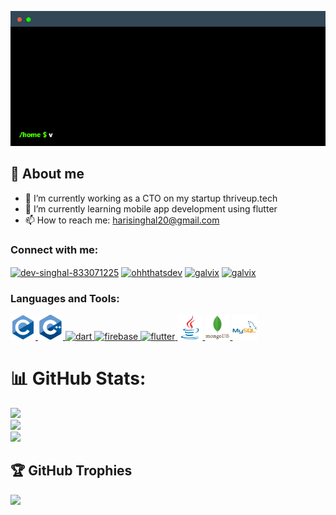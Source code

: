 <!--
<div align="center">
<table>
<tbody>
<td align="center" >
<img width="2000" height="0"><br>
<h2> Welcome to my page 👋 </h2>
<img width="2000" height="0">
</td>
</tbody>
</table>
</div>
-->



<p align="center">
  <img src="https://github.com/Galvix/galvix/blob/main/terminal%20data.gif" alt="animated" />
</p>

## 🎤 About me 
- 🔭 I’m currently working as a CTO on my startup thriveup.tech
- 🌱 I’m currently learning mobile app development using flutter
- 📫 How to reach me: harisinghal20@gmail.com


<h3 align="left">Connect with me:</h3>
<p align="left">
<a href="https://linkedin.com/in/dev-singhal-833071225" target="blank"><img align="center" src="https://raw.githubusercontent.com/rahuldkjain/github-profile-readme-generator/master/src/images/icons/Social/linked-in-alt.svg" alt="dev-singhal-833071225" height="30" width="40" /></a>
<a href="https://instagram.com/ohhthatsdev" target="blank"><img align="center" src="https://raw.githubusercontent.com/rahuldkjain/github-profile-readme-generator/master/src/images/icons/Social/instagram.svg" alt="ohhthatsdev" height="30" width="40" /></a>
<a href="https://www.codechef.com/users/galvix" target="blank"><img align="center" src="https://cdn.jsdelivr.net/npm/simple-icons@3.1.0/icons/codechef.svg" alt="galvix" height="30" width="40" /></a>
<a href="https://discord.gg/galvix" target="blank"><img align="center" src="https://raw.githubusercontent.com/rahuldkjain/github-profile-readme-generator/master/src/images/icons/Social/discord.svg" alt="galvix" height="30" width="40" /></a>
</p>

<h3 align="left">Languages and Tools:</h3>
<p align="left"> <a href="https://www.cprogramming.com/" target="_blank" rel="noreferrer"> <img src="https://raw.githubusercontent.com/devicons/devicon/master/icons/c/c-original.svg" alt="c" width="40" height="40"/> </a> <a href="https://www.w3schools.com/cpp/" target="_blank" rel="noreferrer"> <img src="https://raw.githubusercontent.com/devicons/devicon/master/icons/cplusplus/cplusplus-original.svg" alt="cplusplus" width="40" height="40"/> </a> <a href="https://dart.dev" target="_blank" rel="noreferrer"> <img src="https://www.vectorlogo.zone/logos/dartlang/dartlang-icon.svg" alt="dart" width="40" height="40"/> </a> <a href="https://firebase.google.com/" target="_blank" rel="noreferrer"> <img src="https://www.vectorlogo.zone/logos/firebase/firebase-icon.svg" alt="firebase" width="40" height="40"/> </a> <a href="https://flutter.dev" target="_blank" rel="noreferrer"> <img src="https://www.vectorlogo.zone/logos/flutterio/flutterio-icon.svg" alt="flutter" width="40" height="40"/> </a> <a href="https://www.java.com" target="_blank" rel="noreferrer"> <img src="https://raw.githubusercontent.com/devicons/devicon/master/icons/java/java-original.svg" alt="java" width="40" height="40"/> </a> <a href="https://www.mongodb.com/" target="_blank" rel="noreferrer"> <img src="https://raw.githubusercontent.com/devicons/devicon/master/icons/mongodb/mongodb-original-wordmark.svg" alt="mongodb" width="40" height="40"/> </a> <a href="https://www.mysql.com/" target="_blank" rel="noreferrer"> <img src="https://raw.githubusercontent.com/devicons/devicon/master/icons/mysql/mysql-original-wordmark.svg" alt="mysql" width="40" height="40"/> </a> </p>

# 📊 GitHub Stats:
![](https://github-readme-stats.vercel.app/api?username=galvix&theme=dark&hide_border=false&include_all_commits=true&count_private=true)<br/>
![](https://github-readme-streak-stats.herokuapp.com/?user=galvix&theme=dark&hide_border=false)<br/>
![](https://github-readme-stats.vercel.app/api/top-langs/?username=galvix&theme=dark&hide_border=false&include_all_commits=true&count_private=true&layout=compact)

## 🏆 GitHub Trophies
![](https://github-profile-trophy.vercel.app/?username=galvix&theme=radical&no-frame=true&no-bg=true&margin-w=4)


